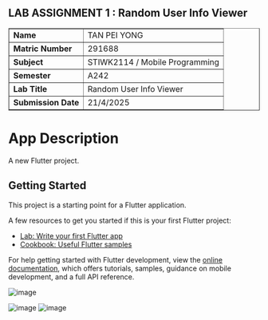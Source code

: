 ## LAB ASSIGNMENT 1 : Random User Info Viewer
<table border="1">
  <tr>
    <td><strong>Name</strong></td>
    <td>TAN PEI YONG</td>
  </tr>
  <tr>
    <td><strong>Matric Number</strong></td>
    <td>291688</td>
  </tr>  
  <tr>
    <td><strong>Subject</strong></td>
    <td>STIWK2114 / Mobile Programming</td>
  </tr>  
  <tr>
    <td><strong>Semester</strong></td>
    <td>A242</td>
  </tr>  
  <tr>
    <td><strong>Lab Title</strong></td>
    <td>Random User Info Viewer</td>
  </tr>  
  <tr>
    <td><strong>Submission Date</strong></td>
    <td>21/4/2025</td>
  </tr>  
</table>

# App Description

A new Flutter project.

## Getting Started

This project is a starting point for a Flutter application.

A few resources to get you started if this is your first Flutter project:

- [Lab: Write your first Flutter app](https://docs.flutter.dev/get-started/codelab)
- [Cookbook: Useful Flutter samples](https://docs.flutter.dev/cookbook)

For help getting started with Flutter development, view the
[online documentation](https://docs.flutter.dev/), which offers tutorials,
samples, guidance on mobile development, and a full API reference.

![image](https://github.com/user-attachments/assets/c6479b8c-adf2-4acc-a1d7-8ea0aad26650)

![image](https://github.com/user-attachments/assets/f6a55878-fa59-4c4d-ad64-51ca53710901)
![image](https://github.com/user-attachments/assets/a61c0f6a-c68f-4d32-ad38-48eb195a5eb3)
